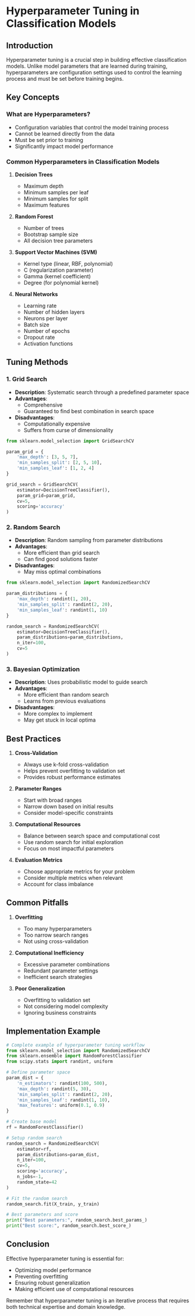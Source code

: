 # Hyperparameter Tuning in Classification Models
## Introduction
Hyperparameter tuning is a crucial step in building effective classification models. Unlike model parameters that are learned during training, hyperparameters are configuration settings used to control the learning process and must be set before training begins.

## Key Concepts
### What are Hyperparameters?
- Configuration variables that control the model training process
- Cannot be learned directly from the data
- Must be set prior to training
- Significantly impact model performance

### Common Hyperparameters in Classification Models
1. **Decision Trees**
   - Maximum depth
   - Minimum samples per leaf
   - Minimum samples for split
   - Maximum features

2. **Random Forest**
   - Number of trees
   - Bootstrap sample size
   - All decision tree parameters
   
3. **Support Vector Machines (SVM)**
   - Kernel type (linear, RBF, polynomial)
   - C (regularization parameter)
   - Gamma (kernel coefficient)
   - Degree (for polynomial kernel)

4. **Neural Networks**
   - Learning rate
   - Number of hidden layers
   - Neurons per layer
   - Batch size
   - Number of epochs
   - Dropout rate
   - Activation functions

## Tuning Methods
### 1. Grid Search
- **Description**: Systematic search through a predefined parameter space
- **Advantages**:
  - Comprehensive
  - Guaranteed to find best combination in search space
- **Disadvantages**:
  - Computationally expensive
  - Suffers from curse of dimensionality
```python
from sklearn.model_selection import GridSearchCV

param_grid = {
    'max_depth': [3, 5, 7],
    'min_samples_split': [2, 5, 10],
    'min_samples_leaf': [1, 2, 4]
}

grid_search = GridSearchCV(
    estimator=DecisionTreeClassifier(),
    param_grid=param_grid,
    cv=5,
    scoring='accuracy'
)
```

### 2. Random Search
- **Description**: Random sampling from parameter distributions
- **Advantages**:
  - More efficient than grid search
  - Can find good solutions faster
- **Disadvantages**:
  - May miss optimal combinations
```python
from sklearn.model_selection import RandomizedSearchCV

param_distributions = {
    'max_depth': randint(1, 20),
    'min_samples_split': randint(2, 20),
    'min_samples_leaf': randint(1, 10)
}

random_search = RandomizedSearchCV(
    estimator=DecisionTreeClassifier(),
    param_distributions=param_distributions,
    n_iter=100,
    cv=5
)
```

### 3. Bayesian Optimization
- **Description**: Uses probabilistic model to guide search
- **Advantages**:
  - More efficient than random search
  - Learns from previous evaluations
- **Disadvantages**:
  - More complex to implement
  - May get stuck in local optima

## Best Practices
1. **Cross-Validation**
   - Always use k-fold cross-validation
   - Helps prevent overfitting to validation set
   - Provides robust performance estimates

2. **Parameter Ranges**
   - Start with broad ranges
   - Narrow down based on initial results
   - Consider model-specific constraints

3. **Computational Resources**
   - Balance between search space and computational cost
   - Use random search for initial exploration
   - Focus on most impactful parameters

4. **Evaluation Metrics**
   - Choose appropriate metrics for your problem
   - Consider multiple metrics when relevant
   - Account for class imbalance

## Common Pitfalls
1. **Overfitting**
   - Too many hyperparameters
   - Too narrow search ranges
   - Not using cross-validation

2. **Computational Inefficiency**
   - Excessive parameter combinations
   - Redundant parameter settings
   - Inefficient search strategies

3. **Poor Generalization**
   - Overfitting to validation set
   - Not considering model complexity
   - Ignoring business constraints

## Implementation Example
```python
# Complete example of hyperparameter tuning workflow
from sklearn.model_selection import RandomizedSearchCV
from sklearn.ensemble import RandomForestClassifier
from scipy.stats import randint, uniform

# Define parameter space
param_dist = {
    'n_estimators': randint(100, 500),
    'max_depth': randint(5, 30),
    'min_samples_split': randint(2, 20),
    'min_samples_leaf': randint(1, 10),
    'max_features': uniform(0.1, 0.9)
}

# Create base model
rf = RandomForestClassifier()

# Setup random search
random_search = RandomizedSearchCV(
    estimator=rf,
    param_distributions=param_dist,
    n_iter=100,
    cv=5,
    scoring='accuracy',
    n_jobs=-1,
    random_state=42
)

# Fit the random search
random_search.fit(X_train, y_train)

# Best parameters and score
print("Best parameters:", random_search.best_params_)
print("Best score:", random_search.best_score_)
```

## Conclusion
Effective hyperparameter tuning is essential for:
- Optimizing model performance
- Preventing overfitting
- Ensuring robust generalization
- Making efficient use of computational resources

Remember that hyperparameter tuning is an iterative process that requires both technical expertise and domain knowledge.

